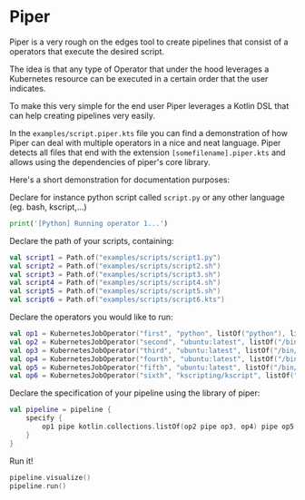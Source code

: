 # Piper

Piper is a very rough on the edges tool to create pipelines that consist of a operators that execute the desired script.

The idea is that any type of Operator that under the hood leverages a Kubernetes resource can be executed in a certain 
order that the user indicates.

To make this very simple for the end user Piper leverages a Kotlin DSL that can help creating pipelines very easily.

In the `examples/script.piper.kts` file you can find a demonstration of how Piper can deal with multiple operators in 
a nice and neat language.
Piper detects all files that end with the extension `[somefilename].piper.kts` and allows using the dependencies 
of piper's core library.

Here's a short demonstration for documentation purposes:

Declare for instance python script called `script.py` or any other language (eg. bash, kscript,...)

```python
print('[Python] Running operator 1...')
```

Declare the path of your scripts, containing:

```kotlin
val script1 = Path.of("examples/scripts/script1.py")
val script2 = Path.of("examples/scripts/script2.sh")
val script3 = Path.of("examples/scripts/script3.sh")
val script4 = Path.of("examples/scripts/script4.sh")
val script5 = Path.of("examples/scripts/script5.sh")
val script6 = Path.of("examples/scripts/script6.kts")
```

Declare the operators you would like to run:

```kotlin
val op1 = KubernetesJobOperator("first", "python", listOf("python"), listOf("/scripts/script1.py"), script1)
val op2 = KubernetesJobOperator("second", "ubuntu:latest", listOf("/bin/sh"), listOf("/scripts/script2.sh"), script2)
val op3 = KubernetesJobOperator("third", "ubuntu:latest", listOf("/bin/sh"), listOf("/scripts/script3.sh"), script3)
val op4 = KubernetesJobOperator("fourth", "ubuntu:latest", listOf("/bin/sh"), listOf("/scripts/script4.sh"), script4)
val op5 = KubernetesJobOperator("fifth", "ubuntu:latest", listOf("/bin/sh"), listOf("/scripts/script5.sh"), script5)
val op6 = KubernetesJobOperator("sixth", "kscripting/kscript", listOf("kscript"), listOf("/scripts/script6.kts"), script6)
```

Declare the specification of your pipeline using the library of piper:

```kotlin
val pipeline = pipeline {
    specify {
        op1 pipe kotlin.collections.listOf(op2 pipe op3, op4) pipe op5 pipe op6
    }
}
```

Run it!

```kotlin
pipeline.visualize()
pipeline.run()
```